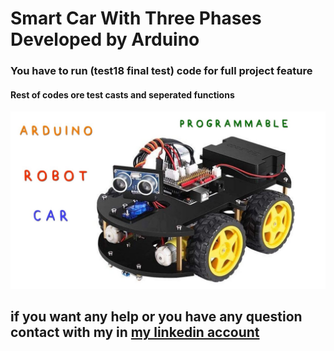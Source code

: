 # Smart Car With Three Phases Developed by Arduino
### You have to run (test18   final test) code for full project feature
#### Rest of codes ore test casts and seperated functions
![project image](https://github.com/SalahSobih/Arduino_Projects/blob/e11b5004376690fa98ce252a16fd8087a7388941/Smart%20Car%201/img.jpg)
## if you want any help or you have any question contact with my in [my linkedin account](https://www.linkedin.com/in/salah-soliman/)
